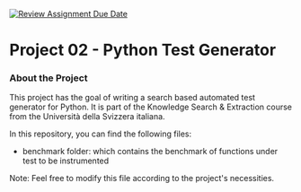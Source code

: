 [![Review Assignment Due Date](https://classroom.github.com/assets/deadline-readme-button-22041afd0340ce965d47ae6ef1cefeee28c7c493a6346c4f15d667ab976d596c.svg)](https://classroom.github.com/a/742eFRJi)
# Project 02 - Python Test Generator

### About the Project

This project has the goal of writing a search based automated test generator for Python.
It is part of the Knowledge Search & Extraction course from the Università della Svizzera italiana.

In this repository, you can find the following files:
- benchmark folder: which contains the benchmark of functions under test to be instrumented

Note: Feel free to modify this file according to the project's necessities.


 
